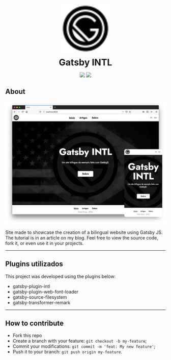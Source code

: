 <p align="center">
    <img alt="Logo" title="Logo" src="static/svg/logo.svg" width="150px" style="display: block; margin: auto" />
    <h1 align="center" style="margin: 0;">
        <span style="display: block;">
        Gatsby INTL
        </span>
    </h1>
</p>

<p align="center">
    <img src="https://img.shields.io/github/languages/count/elvessousa/gatsby-intl"> 
<img src="https://img.shields.io/github/repo-size/elvessousa/gatsby-intl">
</p>

## About

![Screenshot](.github/screenshot.png)

Site made to showcase the creation of a bilingual website using Gatsby
JS. The tutorial is in an article on my blog. Feel free to view
the source code, fork it, or even use it in your projects.

---

## Plugins utilizados

This project was developed using the plugins below:

- gatsby-plugin-intl
- gatsby-plugin-web-font-loader
- gatsby-source-filesystem
- gatsby-transformer-remark

---

## How to contribute

- Fork this repo
- Create a branch with your feature: `git checkout -b my-feature`;
- Commit your modifications: `git commit -m 'feat: My new feature'`;
- Push it to your branch: `git push origin my-feature`.
